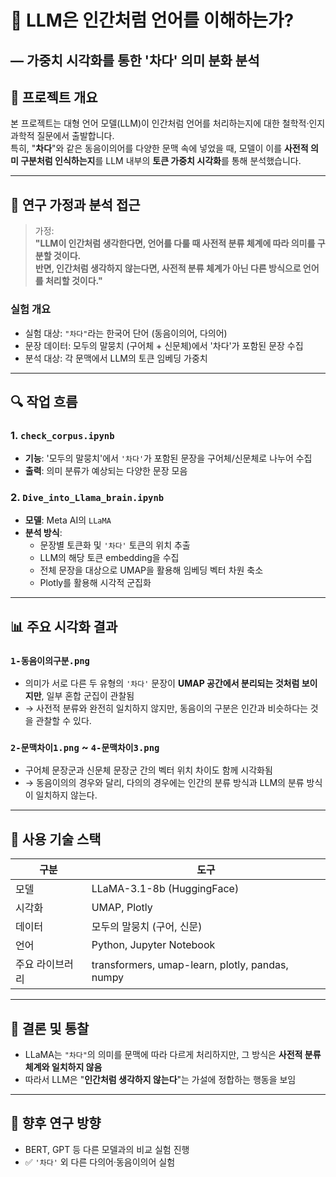 # 🧠 LLM은 인간처럼 언어를 이해하는가?  
## ― 가중치 시각화를 통한 '차다' 의미 분화 분석

## 🧭 프로젝트 개요

본 프로젝트는 대형 언어 모델(LLM)이 인간처럼 언어를 처리하는지에 대한 철학적·인지과학적 질문에서 출발합니다.  
특히, "**차다**"와 같은 동음이의어를 다양한 문맥 속에 넣었을 때, 모델이 이를 **사전적 의미 구분처럼 인식하는지**를 LLM 내부의 **토큰 가중치 시각화**를 통해 분석했습니다.

---

## 🧪 연구 가정과 분석 접근

> 가정:  
> **"LLM이 인간처럼 생각한다면, 언어를 다룰 때 사전적 분류 체계에 따라 의미를 구분할 것이다.  
> 반면, 인간처럼 생각하지 않는다면, 사전적 분류 체계가 아닌 다른 방식으로 언어를 처리할 것이다."**

### 실험 개요
- 실험 대상: `"차다"`라는 한국어 단어 (동음이의어, 다의어)
- 문장 데이터: 모두의 말뭉치 (구어체 + 신문체)에서 '차다'가 포함된 문장 수집
- 분석 대상: 각 문맥에서 LLM의 토큰 임베딩 가중치

---

## 🔍 작업 흐름

### 1. `check_corpus.ipynb`
- **기능**: '모두의 말뭉치'에서 `'차다'`가 포함된 문장을 구어체/신문체로 나누어 수집
- **출력**: 의미 분류가 예상되는 다양한 문장 모음

### 2. `Dive_into_Llama_brain.ipynb`
- **모델**: Meta AI의 `LLaMA`
- **분석 방식**:
  - 문장별 토큰화 및 `'차다'` 토큰의 위치 추출
  - LLM의 해당 토큰 embedding을 수집
  - 전체 문장을 대상으로 UMAP을 활용해 임베딩 벡터 차원 축소
  - Plotly를 활용해 시각적 군집화

---

## 📊 주요 시각화 결과

### `1-동음이의구분.png`
- 의미가 서로 다른 두 유형의 `'차다'` 문장이 **UMAP 공간에서 분리되는 것처럼 보이지만**, 일부 혼합 군집이 관찰됨  
- → 사전적 분류와 완전히 일치하지 않지만, 동음이의 구분은 인간과 비슷하다는 것을 관찰할 수 있다.

### `2-문맥차이1.png` ~ `4-문맥차이3.png`
- 구어체 문장군과 신문체 문장군 간의 벡터 위치 차이도 함께 시각화됨
- → 동음이의의 경우와 달리, 다의의 경우에는 인간의 분류 방식과 LLM의 분류 방식이 일치하지 않는다.

---

## 🧰 사용 기술 스택

| 구분 | 도구 |
|------|------|
| 모델 | LLaMA-3.1-8b (HuggingFace) |
| 시각화 | UMAP, Plotly |
| 데이터 | 모두의 말뭉치 (구어, 신문) |
| 언어 | Python, Jupyter Notebook |
| 주요 라이브러리 | transformers, umap-learn, plotly, pandas, numpy |

---

## 📌 결론 및 통찰

- LLaMA는 `"차다"`의 의미를 문맥에 따라 다르게 처리하지만, 그 방식은 **사전적 분류 체계와 일치하지 않음**
- 따라서 LLM은 "**인간처럼 생각하지 않는다**"는 가설에 정합하는 행동을 보임

---

## 🔮 향후 연구 방향

- BERT, GPT 등 다른 모델과의 비교 실험 진행
- ✅ `'차다'` 외 다른 다의어·동음이의어 실험
